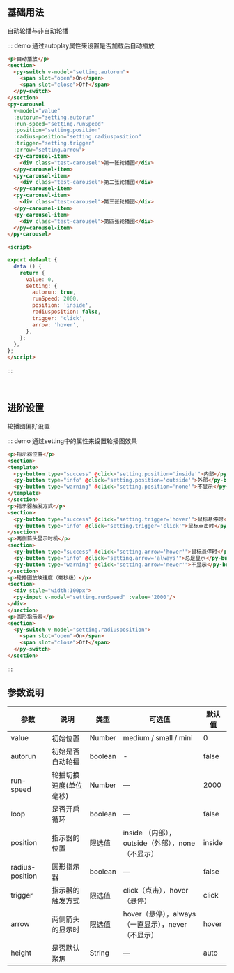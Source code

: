 <style>
.test-carousel{
  height: 100%;
  line-height: 200px;
  text-align: center;
  color: #fff;
  font-size: 20px;
  background: #65c9bb;
}
section{
  margin: 10px 0;
}
</style>
## 基础用法

自动轮播与非自动轮播

::: demo 通过autoplay属性来设置是否加载后自动播放
```html
<p>自动播放</p>
<section>
  <py-switch v-model="setting.autorun">
    <span slot="open">On</span>
    <span slot="close">Off</span>
  </py-switch>
</section>
<py-carousel
  v-model="value"
  :autorun="setting.autorun"
  :run-speed="setting.runSpeed"
  :position="setting.position"
  :radius-position="setting.radiusposition"
  :trigger="setting.trigger"
  :arrow="setting.arrow">
  <py-carousel-item>
    <div class="test-carousel">第一张轮播图</div>
  </py-carousel-item>
  <py-carousel-item>
    <div class="test-carousel">第二张轮播图</div>
  </py-carousel-item>
  <py-carousel-item>
    <div class="test-carousel">第三张轮播图</div>
  </py-carousel-item>
  <py-carousel-item>
    <div class="test-carousel">第四张轮播图</div>
  </py-carousel-item>
</py-carousel>
  
<script>

export default {
  data () {
    return {
      value: 0,
      setting: {
        autorun: true,
        runSpeed: 2000,
        position: 'inside',
        radiusposition: false,
        trigger: 'click',
        arrow: 'hover',
      },
    };
  },
};
</script>
```
::: 

<br>

## 进阶设置

轮播图偏好设置

::: demo 通过setting中的属性来设置轮播图效果
```html
<p>指示器位置</p>
<section>
<template>
  <py-button type="success" @click="setting.position='inside'">内部</py-button>
  <py-button type="info" @click="setting.position='outside'">外部</py-button>
  <py-button type="warning" @click="setting.position='none'">不显示</py-button>
</template>
</section>
<p>指示器触发方式</p>
<section>
  <py-button type="success" @click="setting.trigger='hover'">鼠标悬停时</py-button>
  <py-button type="info" @click="setting.trigger='click'">鼠标点击时</py-button>
</section>
<p>两侧箭头显示时机</p>
<section>
  <py-button type="success" @click="setting.arrow='hover'">鼠标悬停时</py-button>
  <py-button type="info" @click="setting.arrow='always'">总是显示</py-button>
  <py-button type="warning" @click="setting.arrow='never'">不显示</py-button>
</section>
<p>轮播图放映速度（毫秒级）</p>
<section>
  <div style="width:100px">
  <py-input v-model="setting.runSpeed" :value='2000'/>
</div>
</section>
<p>圆形指示器</p>
<section>
  <py-switch v-model="setting.radiusposition">
    <span slot="open">On</span>
    <span slot="close">Off</span>
  </py-switch>
</section>
```
::: 

## 参数说明

| 参数            | 说明                  | 类型    | 可选值                                             | 默认值 |
| -------------- | --------------------- | ------- | -------------------------------------------------- | ------ |
| value          | 初始位置               | Number  | medium / small / mini                              |   0   |
| autorun       | 初始是否自动轮播       |  boolean | -                                                 | false |
| run-speed  | 轮播切换速度(单位毫秒)  | Number  | —                                                  | 2000 |
| loop           | 是否开启循环           | boolean | —                                                  | false  |
| position           | 指示器的位置           | 限选值   |inside （内部），outside（外部），none（不显示）      | inside  |
| radius-position     | 圆形指示器             | boolean | —                                                 | false  |
| trigger        | 指示器的触发方式        | 限选值  | click（点击），hover（悬停）                        | click  |
| arrow          | 两侧箭头的显示时        | 限选值  | hover（悬停），always（一直显示），never（不显示）    |hover |
| height         | 是否默认聚焦            | String | —                                                  | auto |
